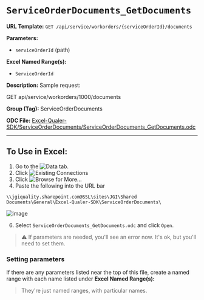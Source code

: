 # `ServiceOrderDocuments_GetDocuments`

**URL Template:**
`GET /api/service/workorders/{serviceOrderId}/documents`

**Parameters:**
- `serviceOrderId` (path)

**Excel Named Range(s):**
- `ServiceOrderId`

**Description:**
Sample request:
            
GET api/service/workorders/1000/documents

**Group (Tag):**
ServiceOrderDocuments

**ODC File:**
[Excel-Qualer-SDK/ServiceOrderDocuments/ServiceOrderDocuments_GetDocuments.odc](https://github.com/Johnson-Gage-Inspection-Inc/qualer-sdk-odc/blob/main/Excel-Qualer-SDK/ServiceOrderDocuments/ServiceOrderDocuments_GetDocuments.odc)

---

To Use in Excel:
---

1. Go to the ![`Data`](https://github.com/user-attachments/assets/da437a70-57b3-4c5b-bb01-4910ece19ed1)
 tab.
3. Click ![Existing Connections](https://github.com/user-attachments/assets/a2f1ed67-b2e0-4c23-ac90-68c870e60289)
4. Click ![`Browse for More...`](https://github.com/user-attachments/assets/8e698494-6865-41e7-b6fa-043aea81809a)
5. Paste the following into the URL bar
```
\\jgiquality.sharepoint.com@SSL\sites\JGI\Shared Documents\General\Excel-Qualer-SDK\ServiceOrderDocuments\
```

![image](https://github.com/user-attachments/assets/1e1a8d87-0377-446d-aaf5-d78562991db3)

6. Select `ServiceOrderDocuments_GetDocuments.odc` and click `Open`.

> ⚠️ If parameters are needed, you'll see an error now. It's ok, but you'll need to set them.

### Setting parameters
If there are any parameters listed near the top of this file, create a named range with each name listed under **Excel Named Range(s):**
> They're just named ranges, with particular names.
